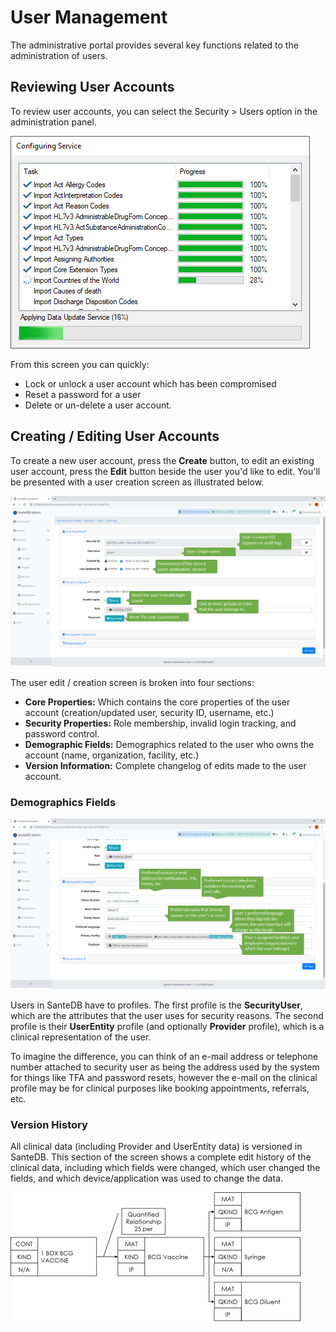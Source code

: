 # User Management

The administrative portal provides several key functions related to the administration of users. 

## Reviewing User Accounts

To review user accounts, you can select the Security &gt; Users option in the administration panel.

![](../../../.gitbook/assets/image%20%282%29.png)

From this screen you can quickly:

* Lock or unlock a user account which has been compromised
* Reset a password for a user
* Delete or un-delete a user account.

## Creating / Editing User Accounts

To create a new user account, press the **Create** button, to edit an existing user account, press the **Edit** button beside the user you'd like to edit. You'll be presented with a user creation screen as illustrated below.

![](../../../.gitbook/assets/image%20%2862%29.png)

The user edit / creation screen is broken into four sections:

* **Core Properties:** Which contains the core properties of the user account \(creation/updated user, security ID, username, etc.\)
* **Security Properties:** Role membership, invalid login tracking, and password control.
* **Demographic Fields:** Demographics related to the user who owns the account \(name, organization, facility, etc.\)
* **Version Information:** Complete changelog of edits made to the user account.

### Demographics Fields

![](../../../.gitbook/assets/image%20%2838%29.png)

Users in SanteDB have to profiles. The first profile is the **SecurityUser**, which are the attributes that the user uses for security reasons. The second profile is their **UserEntity** profile \(and optionally **Provider** profile\), which is a clinical representation of the user. 

To imagine the difference, you can think of an e-mail address or telephone number attached to security user as being the address used by the system for things like TFA and password resets, however the e-mail on the clinical profile may be for clinical purposes like booking appointments, referrals, etc.

### Version History

All clinical data \(including Provider and UserEntity data\) is versioned in SanteDB. This section of the screen shows a complete edit history of the clinical data, including which fields were changed, which user changed the fields, and which device/application was used to change the data.

![](../../../.gitbook/assets/image%20%289%29.png)

